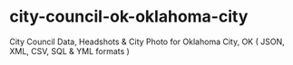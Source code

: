 # city-council-ok-oklahoma-city
City Council Data, Headshots &amp; City Photo for Oklahoma City, OK ( JSON, XML, CSV, SQL &amp; YML formats )
